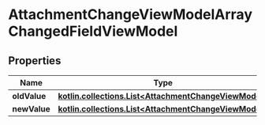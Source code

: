 
# AttachmentChangeViewModelArrayChangedFieldViewModel

## Properties
| Name | Type | Description | Notes |
| ------------ | ------------- | ------------- | ------------- |
| **oldValue** | [**kotlin.collections.List&lt;AttachmentChangeViewModel&gt;**](AttachmentChangeViewModel.md) |  |  [optional] |
| **newValue** | [**kotlin.collections.List&lt;AttachmentChangeViewModel&gt;**](AttachmentChangeViewModel.md) |  |  [optional] |



